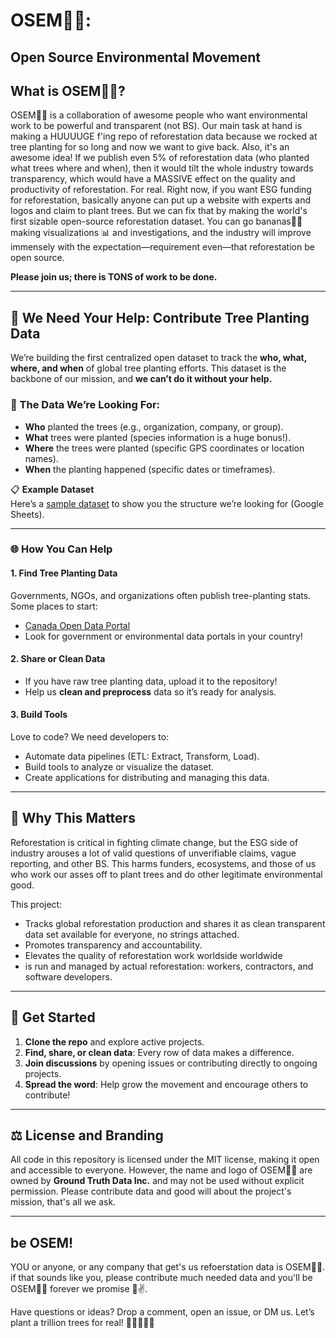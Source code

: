 
# OSEM🤘🌲: 
## Open Source Environmental Movement

## What is OSEM🤘🌲?

OSEM🤘🌲 is a collaboration of awesome people who want environmental work to be powerful and transparent (not BS). Our main task at hand is making a HUUUUGE f'ing repo of reforestation data because we rocked at tree planting for so long and now we want to give back. Also, it's an awesome idea! If we publish even 5% of reforestation data (who planted what trees where and when), then it would tilt the whole industry towards transparency, which would have a MASSIVE effect on the quality and productivity of reforestation. For real. Right now, if you want ESG funding for reforestation, basically anyone can put up a website with experts and logos and claim to plant trees. But we can fix that by making the world's first sizable open-source reforestation dataset. You can go bananas🍌️🍌️ making visualizations 📊️ and investigations, and the industry will improve immensely with the expectation—requirement even—that reforestation be open source.

**Please join us; there is TONS of work to be done.**

---

## 🌳 We Need Your Help: Contribute Tree Planting Data

We’re building the first centralized open dataset to track the **who, what, where, and when** of global tree planting efforts. This dataset is the backbone of our mission, and **we can’t do it without your help.**  

### 🎯 The Data We’re Looking For:
- **Who** planted the trees (e.g., organization, company, or group).
- **What** trees were planted (species information is a huge bonus!).
- **Where** the trees were planted (specific GPS coordinates or location names).
- **When** the planting happened (specific dates or timeframes).  

📋 **Example Dataset**  
Here’s a [sample dataset](#) to show you the structure we’re looking for (Google Sheets).  

---

### 🌐 How You Can Help

#### 1. **Find Tree Planting Data**
Governments, NGOs, and organizations often publish tree-planting stats. Some places to start:
- [Canada Open Data Portal](https://open.canada.ca)
- Look for government or environmental data portals in your country!

#### 2. **Share or Clean Data**
- If you have raw tree planting data, upload it to the repository!
- Help us **clean and preprocess** data so it’s ready for analysis.

#### 3. **Build Tools**
Love to code? We need developers to:
- Automate data pipelines (ETL: Extract, Transform, Load).
- Build tools to analyze or visualize the dataset.
- Create applications for distributing and managing this data.

---

## 🌟 Why This Matters

Reforestation is critical in fighting climate change, but the ESG side of industry arouses a lot of valid questions of unverifiable claims, vague reporting, and other BS. This harms funders, ecosystems, and those of us who work our asses off to plant trees and do other legitimate environmental good. 

This project:
- Tracks global reforestation production and shares it as clean transparent data set available for everyone, no strings attached. 
- Promotes transparency and accountability.
- Elevates the quality of reforestation work worldside worldwide
- is run and managed by actual reforestation: workers, contractors, and software developers.

---

## 🚀 Get Started

1. **Clone the repo** and explore active projects.
2. **Find, share, or clean data**: Every row of data makes a difference.
3. **Join discussions** by opening issues or contributing directly to ongoing projects.
4. **Spread the word**: Help grow the movement and encourage others to contribute!

---

## ⚖️ License and Branding

All code in this repository is licensed under the MIT license, making it open and accessible to everyone. However, the name and logo of OSEM🤘🌲 are owned by **Ground Truth Data Inc.** and may not be used without explicit permission. Please contribute data and good will about the project's mission, that's all we ask.

---

## be OSEM!

YOU or anyone, or any company that get's us refoerstation data is OSEM🤘🌲. if that sounds like you, please contribute much needed data and you'll be OSEM🤘🌲 forever we promise 🌲️✌️. 


Have questions or ideas? Drop a comment, open an issue, or DM us. Let’s plant a trillion trees for real! 🌲️🌲️🌳️🌳️🌴️
